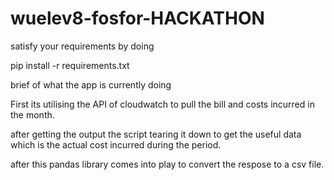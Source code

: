 # wuelev8-fosfor-HACKATHON

satisfy your requirements by doing

pip install -r requirements.txt

brief of what the app is currently doing

First its utilising the API of cloudwatch to pull the bill and costs incurred in the month.

after getting the output the script tearing it down to get the useful data which is the actual cost incurred during the period.

after this pandas library comes into play to convert the respose to a csv file.

